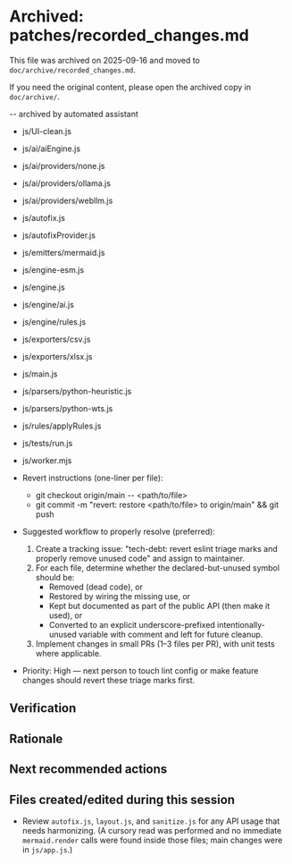 # Archived: patches/recorded_changes.md

This file was archived on 2025-09-16 and moved to `doc/archive/recorded_changes.md`.

If you need the original content, please open the archived copy in `doc/archive/`.

-- archived by automated assistant
   - js/UI-clean.js
   - js/ai/aiEngine.js
   - js/ai/providers/none.js
   - js/ai/providers/ollama.js
   - js/ai/providers/webllm.js
   - js/autofix.js
   - js/autofixProvider.js
   - js/emitters/mermaid.js
   - js/engine-esm.js
   - js/engine.js
   - js/engine/ai.js
   - js/engine/rules.js
   - js/exporters/csv.js
   - js/exporters/xlsx.js
   - js/main.js
   - js/parsers/python-heuristic.js
   - js/parsers/python-wts.js
   - js/rules/applyRules.js
   - js/tests/run.js
   - js/worker.mjs

- Revert instructions (one-liner per file):
   - git checkout origin/main -- <path/to/file>
   - git commit -m "revert: restore <path/to/file> to origin/main" && git push

- Suggested workflow to properly resolve (preferred):
   1. Create a tracking issue: "tech-debt: revert eslint triage marks and properly remove unused code" and assign to maintainer.
   2. For each file, determine whether the declared-but-unused symbol should be:
       - Removed (dead code), or
       - Restored by wiring the missing use, or
       - Kept but documented as part of the public API (then make it used), or
       - Converted to an explicit underscore-prefixed intentionally-unused variable with comment and left for future cleanup.
   3. Implement changes in small PRs (1–3 files per PR), with unit tests where applicable.

- Priority: High — next person to touch lint config or make feature changes should revert these triage marks first.

## Verification

## Rationale

## Next recommended actions

## Files created/edited during this session
- Review `autofix.js`, `layout.js`, and `sanitize.js` for any API usage that needs harmonizing. (A cursory read was performed and no immediate `mermaid.render` calls were found inside those files; main changes were in `js/app.js`.)

